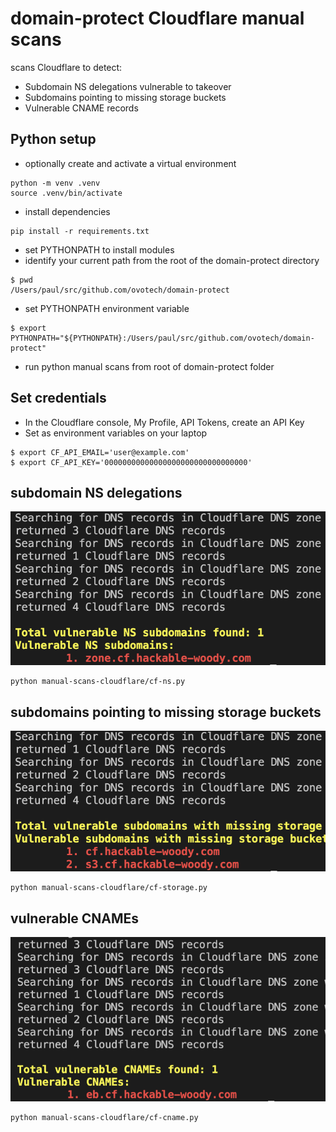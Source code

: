 # domain-protect Cloudflare manual scans
scans Cloudflare to detect:
* Subdomain NS delegations vulnerable to takeover
* Subdomains pointing to missing storage buckets
* Vulnerable CNAME records

## Python setup
* optionally create and activate a virtual environment
```
python -m venv .venv
source .venv/bin/activate
```
* install dependencies
```
pip install -r requirements.txt
```
* set PYTHONPATH to install modules
* identify your current path from the root of the domain-protect directory
```
$ pwd
/Users/paul/src/github.com/ovotech/domain-protect
```
* set PYTHONPATH environment variable
```
$ export PYTHONPATH="${PYTHONPATH}:/Users/paul/src/github.com/ovotech/domain-protect"
```
* run python manual scans from root of domain-protect folder

## Set credentials
* In the Cloudflare console, My Profile, API Tokens, create an API Key
* Set as environment variables on your laptop
```
$ export CF_API_EMAIL='user@example.com'
$ export CF_API_KEY='00000000000000000000000000000000'
```

## subdomain NS delegations
![Alt text](images/cf-ns.png?raw=true "Detect vulnerable NS subdomains in Cloudflare")
```
python manual-scans-cloudflare/cf-ns.py
```

## subdomains pointing to missing storage buckets
![Alt text](images/cf-storage.png?raw=true "Detect subdomains in Cloudflare pointing to missing storage buckets")
```
python manual-scans-cloudflare/cf-storage.py
```

## vulnerable CNAMEs
![Alt text](images/cf-cname.png?raw=true "Detect vulnerable CNAMEs in Cloudflare")
```
python manual-scans-cloudflare/cf-cname.py
```
